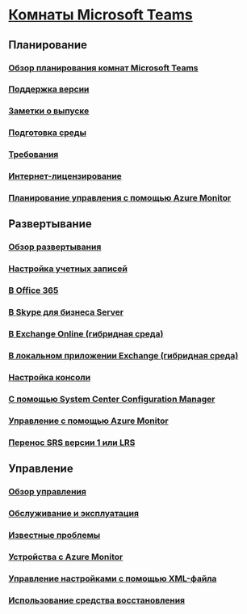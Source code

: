 # [Комнаты Microsoft Teams](index.md)
## Планирование
### [Обзор планирования комнат Microsoft Teams](../plan-your-deployment/clients-and-devices/skype-room-systems-v2-0.md)
### [Поддержка версии](../plan-your-deployment/clients-and-devices/srs2-lifecycle-support.md)
### [Заметки о выпуске](../plan-your-deployment/clients-and-devices/srs2-release-note.md)
### [Подготовка среды](../plan-your-deployment/clients-and-devices/srs-v2-prep.md)
### [Требования](../plan-your-deployment/clients-and-devices/requirements.md)
### [Интернет-лицензирование](../../SfbOnline/skype-for-business-and-microsoft-teams-add-on-licensing/license-options-based-on-your-plan/skype-room-systems-v2.md)
### [Планирование управления с помощью Azure Monitor](../plan-your-deployment/clients-and-devices/azure-monitor.md)

## Развертывание
### [Обзор развертывания](../deploy/deploy-clients/room-systems-v2.md)
### [Настройка учетных записей](../deploy/deploy-clients/room-systems-v2-configure-accounts.md)
### [В Office 365](../deploy/deploy-clients/with-office-365.md)
### [В Skype для бизнеса Server](../deploy/deploy-clients/with-skype-for-business-server-2015.md)
### [В Exchange Online (гибридная среда)](../deploy/deploy-clients/with-exchange-online.md)
### [В локальном приложении Exchange (гибридная среда)](../deploy/deploy-clients/with-exchange-on-premises.md)
### [Настройка консоли](../deploy/deploy-clients/console.md)
### [С помощью System Center Configuration Manager](../deploy/deploy-clients/room-systems-scale.md)
### [Управление с помощью Azure Monitor](../deploy/deploy-clients/azure-monitor.md)
### [Перенос SRS версии 1 или LRS](../deploy/deploy-clients/lrs-migration.md)

## Управление
### [Обзор управления](../manage/skype-room-systems-v2/skype-room-systems-v2.md)
### [Обслуживание и эксплуатация](../manage/skype-room-systems-v2/room-systems-v2-operations.md)
### [Известные проблемы](../manage/skype-room-systems-v2/known-issues.md)
### [Устройства с Azure Monitor](../manage/skype-room-systems-v2/azure-monitor.md)
### [Управление настройками с помощью XML-файла](../manage/skype-room-systems-v2/xml-config-file.md)
### [Использование средства восстановления](../manage/skype-room-systems-v2/recovery-tool.md)

